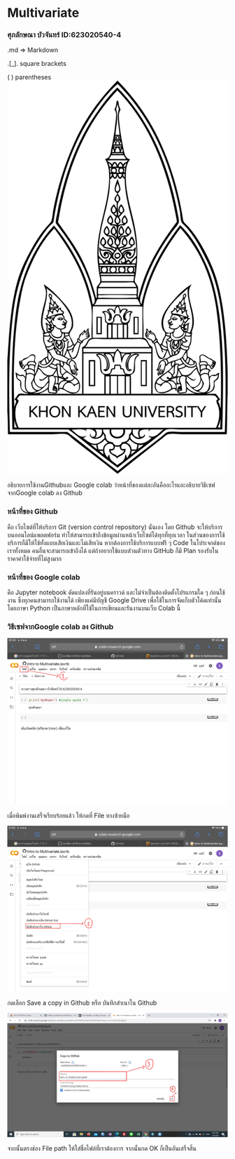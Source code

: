 # Multivariate

### ศุภลักษณา  บัวจันทร์ ID:623020540-4

.md => Markdown

.[_]. square brackets

( ) parentheses
![En_Blackwhite](En_Blackwhite.jpg)

อธิบายการใช้งานGithubและ Google colab ว่าหน้าที่ของแต่ละอันคืออะไรและอธิบายวิธีเซฟจากGoogle colab ลง Github

### หน้าที่ของ Github  
คือ เว็บไซต์ที่ให้บริการ Git (version control repository) นั่นเอง โดย Github จะให้บริการบนออนไลน์แพลตฟอร์ม ทำให้สามารถเข้าถึงข้อมูลผ่านหน้าเว็บไซต์ได้ทุกที่ทุกเวลา ในส่วนของการใช้บริการก็มีให้ใช้ทั้งแบบเสียเงินและไม่เสียเงิน หากต้องการใช้บริการแบบฟรี ๆ Code ในโปรเจกต์ของเราทั้งหมด คนอื่นจะสามารถเข้าถึงได้ แต่ถ้าอยากใช้แบบส่วนตัวทาง GitHub ก็มี Plan รองรับในราคาค่าใช้จ่ายที่ไม่สูงมาก

### หน้าที่ของ Google colab 
คือ Jupyter notebook ดัดแปลงที่รันอยู่บนคราวด์ และไม่จำเป็นต้องติดตั้งโปรแกรมใด ๆ ก่อนใช้งาน ซึ่งทุกคนสามารถใช้งานได้ เพียงแค่มีบัญชี Google Drive เพื่อใช้ในการจัดเก็บตัวโค้ดเท่านั้น โดยภาษา Python เป็นภาษาหลักที่ใช้ในการเขียนและรันงานบนเว็บ Colab นี้

### วิธีเซฟจากGoogle colab ลง Github


![1](1.jpg)

เมื่อพิมพ์งานเสร็จเรียบร้อยแล้ว ให้กดที่  File ทางซ้ายมือ 


![2](2.jpg)

กดเลือก Save a copy in Github หรือ บันทึกสำเนาใน Github

![3](3.jpg)

จากนั้นตรงช่อง File path ให้ใส่ชื่อไฟล์ที่เราต้องการ จากนั้นกด OK  ก็เป็นอันเสร็จสิ้น








